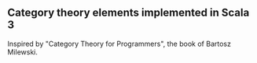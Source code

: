 ## Category theory elements implemented in Scala 3

Inspired by "Category Theory for Programmers", the book of Bartosz Milewski.